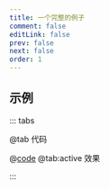 ```yaml
---
title: 一个完整的例子
comment: false
editLink: false
prev: false
next: false
order: 1
---
```


## 示例
::: tabs

@tab 代码

@[code](./full.vue)
@tab:active 效果

<Full />

:::

